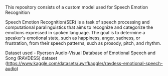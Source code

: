 This repository consists of a custom model used for Speech Emotion Recognition

Speech Emotion Recognition(SER) is a task of speech processing and computational paralinguistics that aims to recognize and categorize the emotions expressed in spoken language. The goal is to determine a speaker's emotional state, such as happiness, anger, sadness, or frustration, from their speech patterns, such as prosody, pitch, and rhythm.

Dataset used - Ryerson Audio-Visual Database of Emotional Speech and Song (RAVDESS) dataset (https://www.kaggle.com/datasets/uwrfkaggler/ravdess-emotional-speech-audio)


